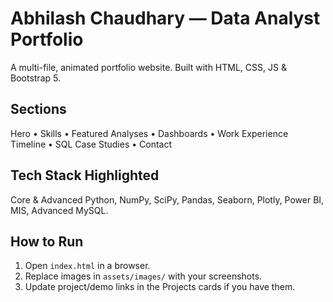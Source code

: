 # Abhilash Chaudhary — Data Analyst Portfolio

A multi-file, animated portfolio website. Built with HTML, CSS, JS & Bootstrap 5.

## Sections
Hero • Skills • Featured Analyses • Dashboards • Work Experience Timeline • SQL Case Studies • Contact

## Tech Stack Highlighted
Core & Advanced Python, NumPy, SciPy, Pandas, Seaborn, Plotly, Power BI, MIS, Advanced MySQL.

## How to Run
1) Open `index.html` in a browser.
2) Replace images in `assets/images/` with your screenshots.
3) Update project/demo links in the Projects cards if you have them.
